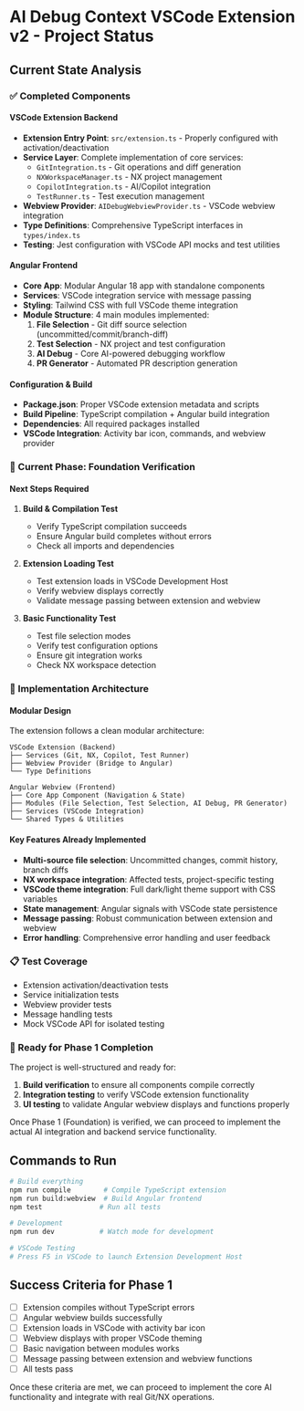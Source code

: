 # AI Debug Context VSCode Extension v2 - Project Status

## Current State Analysis

### ✅ Completed Components

#### VSCode Extension Backend
- **Extension Entry Point**: `src/extension.ts` - Properly configured with activation/deactivation
- **Service Layer**: Complete implementation of core services:
  - `GitIntegration.ts` - Git operations and diff generation
  - `NXWorkspaceManager.ts` - NX project management  
  - `CopilotIntegration.ts` - AI/Copilot integration
  - `TestRunner.ts` - Test execution management
- **Webview Provider**: `AIDebugWebviewProvider.ts` - VSCode webview integration
- **Type Definitions**: Comprehensive TypeScript interfaces in `types/index.ts`
- **Testing**: Jest configuration with VSCode API mocks and test utilities

#### Angular Frontend
- **Core App**: Modular Angular 18 app with standalone components
- **Services**: VSCode integration service with message passing
- **Styling**: Tailwind CSS with full VSCode theme integration
- **Module Structure**: 4 main modules implemented:
  1. **File Selection** - Git diff source selection (uncommitted/commit/branch-diff)
  2. **Test Selection** - NX project and test configuration
  3. **AI Debug** - Core AI-powered debugging workflow
  4. **PR Generator** - Automated PR description generation

#### Configuration & Build
- **Package.json**: Proper VSCode extension metadata and scripts
- **Build Pipeline**: TypeScript compilation + Angular build integration
- **Dependencies**: All required packages installed
- **VSCode Integration**: Activity bar icon, commands, and webview provider

### 🔄 Current Phase: Foundation Verification

#### Next Steps Required
1. **Build & Compilation Test**
   - Verify TypeScript compilation succeeds
   - Ensure Angular build completes without errors
   - Check all imports and dependencies

2. **Extension Loading Test**
   - Test extension loads in VSCode Development Host
   - Verify webview displays correctly
   - Validate message passing between extension and webview

3. **Basic Functionality Test**
   - Test file selection modes
   - Verify test configuration options
   - Ensure git integration works
   - Check NX workspace detection

### 🎯 Implementation Architecture

#### Modular Design
The extension follows a clean modular architecture:

```
VSCode Extension (Backend)
├── Services (Git, NX, Copilot, Test Runner)
├── Webview Provider (Bridge to Angular)
└── Type Definitions

Angular Webview (Frontend)
├── Core App Component (Navigation & State)
├── Modules (File Selection, Test Selection, AI Debug, PR Generator)
├── Services (VSCode Integration)
└── Shared Types & Utilities
```

#### Key Features Already Implemented
- **Multi-source file selection**: Uncommitted changes, commit history, branch diffs
- **NX workspace integration**: Affected tests, project-specific testing
- **VSCode theme integration**: Full dark/light theme support with CSS variables
- **State management**: Angular signals with VSCode state persistence
- **Message passing**: Robust communication between extension and webview
- **Error handling**: Comprehensive error handling and user feedback

### 📋 Test Coverage
- Extension activation/deactivation tests
- Service initialization tests  
- Webview provider tests
- Message handling tests
- Mock VSCode API for isolated testing

### 🚀 Ready for Phase 1 Completion

The project is well-structured and ready for:
1. **Build verification** to ensure all components compile correctly
2. **Integration testing** to verify VSCode extension functionality
3. **UI testing** to validate Angular webview displays and functions properly

Once Phase 1 (Foundation) is verified, we can proceed to implement the actual AI integration and backend service functionality.

## Commands to Run

```bash
# Build everything
npm run compile        # Compile TypeScript extension
npm run build:webview  # Build Angular frontend
npm test              # Run all tests

# Development
npm run dev           # Watch mode for development

# VSCode Testing
# Press F5 in VSCode to launch Extension Development Host
```

## Success Criteria for Phase 1

- [ ] Extension compiles without TypeScript errors
- [ ] Angular webview builds successfully  
- [ ] Extension loads in VSCode with activity bar icon
- [ ] Webview displays with proper VSCode theming
- [ ] Basic navigation between modules works
- [ ] Message passing between extension and webview functions
- [ ] All tests pass

Once these criteria are met, we can proceed to implement the core AI functionality and integrate with real Git/NX operations.
